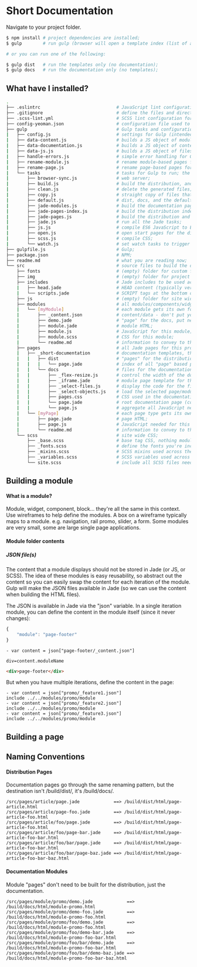 # Short Documentation

Navigate to your project folder.

```bash
$ npm install # project dependencies are installed;
$ gulp        # run gulp (browser will open a template index (list of all pages), and the documentation);

# or you can run one of the following:

$ gulp dist   # run the templates only (no documentation);
$ gulp docs   # run the documentation only (no templates);
```

## What have I installed?

```bash
.
├── .eslintrc                             # JavaScript lint configuration for "gulp-eslint";
├── .gitignore                            # define the files and directories Git should ignore (all generated files are defined in here);
├── .scss-lint.yml                        # SCSS lint configuration for "gulp-scss-lint";
├── config-yeoman.json                    # configuration file used to generate this project (can be deleted);
├── gulp                                  # Gulp tasks and configuration;
|   ├── config.js                         # settings for Gulp (intended to be edited);
|   ├── data-content.js                   # builds a JS object of module JSON content for Jade parsing (dist);
|   ├── data-documentation.js             # builds a JS object of content for Jade documentation parsing (docs);
|   ├── data-js.js                        # builds a JS object of files to parse, and generate for browserify;
|   ├── handle-errors.js                  # simple error handling for Gulp streams;
|   ├── rename-module.js                  # rename module-based pages for the documentation;
|   ├── rename-page.js                    # rename page-based pages for the documentation, and the distribution;
|   └── tasks                             # tasks for Gulp to run; the files above this folder are configuration settings;
|       ├── browser-sync.js               # web server;
|       ├── build.js                      # build the distribution, and the documentation;
|       ├── clean.js                      # delete the generated files;
|       ├── copy.js                       # straight copy of files that don't need to be parsed;
|       ├── default.js                    # dist, docs, and the default (dist and docs) tasks;
|       ├── jade-modules.js               # build the documentation pages for each "module" in the project;
|       ├── jade-pages-index.js           # build the distribution index page (list of all pages in the project);
|       ├── jade-pages.js                 # build the distribution and documentation pages for each "page" in the project;
|       ├── jade.js                       # run all the Jade tasks;
|       ├── js.js                         # compile ES6 JavaScript to ES5 with browserify, factor-bundle, and babelify;
|       ├── open.js                       # open start pages for the distribution and the documentation;
|       ├── scss.js                       # compile CSS;
|       └── watch.js                      # set watch tasks to trigger rebuilding of assets;
├── gulpfile.js                           # Gulp;
├── package.json                          # NPM;
├── readme.md                             # what you are reading now;
└── src                                   # source files to build the distribution, and the documentation;
    ├── fonts                             # (empty) folder for custom fonts;
    ├── img                               # (empty) folder for project images;
    ├── includes                          # Jade includes to be used across the site;
    |   ├── head.jade                     # HEAD content (typically very repetitive for HTML templates);
    |   └── scripts.jade                  # SCRIPT tags at the bottom of every page;
    ├── js                                # (empty) folder for site wide JS files;
    ├── modules                           # all modules/components/widgets for this project;
    |   └── [myModule]                    # each module gets its own folder;
    |       ├── _content.json             # content/data - don't put your content into Jade;
    |       ├── demo.jade                 # "page" for the docs, put necessary wrapper HTML around the module so it'll display properly in the documentation;
    |       ├── module.jade               # module HTML;
    |       ├── module.js                 # JavaScript for this module;
    |       ├── module.scss               # CSS for this module;
    |       └── readme.md                 # information to convey to the next developer about this module;
    ├── pages                             # all Jade pages for this project;
    |   ├── _short-documentation          # documentation templates, these shouldn't need to be altered;
    |   |   ├── dist                      # "pages" for the distribution build;
    |   |   |   └── page.jade             # index of all "page" based pages (not documentation module pages);
    |   |   └── docs                      # files for the documentation build;
    |   |       ├── _flex-resize.js       # control the width of the documentation panels;
    |   |       ├── _iframe.jade          # module page template for the documentation; module demo files are compiled, then inserted into this Jade page;
    |   |       ├── _select-files.js      # display the code for the file selected for the selected object (page/module);
    |   |       ├── _select-objects.js    # load the selected page/module page, and update the file SELECT with the selected object's files;
    |   |       ├── pages.css             # CSS used in the documentation (this is not compiled to anywhere);
    |   |       └── page.jade             # root documentation page (contains all documentation content in a JSON object);
    |   |       └── page.js               # aggregate all JavaScript needed for the documentation app;
    |   └── [myPage]                      # each page type gets its own folder;
    |       ├── page.jade                 # page HTML;
    |       ├── page.js                   # JavaScript needed for this page;
    |       └── readme.md                 # information to convey to the next developer about this page;
    └── scss                              # site wide CSS;
        ├── _base.scss                    # base tag CSS, nothing module specific;
        ├── _fonts.scss                   # define the fonts you're including in /src/fonts;
        ├── _mixins.scss                  # SCSS mixins used across the site;
        ├── _variables.scss               # SCSS variables used across the site (colors, widths, breakpoints, etc.);
        └── site.scss                     # include all SCSS files needed for the site;
```

## Building a module

#### What is a module?

Module, widget, component, block... they're all the same in this context. Use wireframes to help define the modules. A box on a wireframe typically maps to a module. e.g. navigation, rail promo, slider, a form. Some modules are very small, some are large single page applications.

#### Module folder contents

##### JSON file(s)

The content that a module displays should not be stored in Jade (or JS, or SCSS). The idea of these modules is easy reusability, so abstract out the content so you can easily swap the content for each iteration of the module. Gulp will make the JSON files available in Jade (so we can use the content when building the HTML files).

The JSON is available in Jade via the "json" variable. In a single iteration module, you can define the content in the module itself (since it never changes):

```JavaScript
{
    "module": "page-footer"
}
```

```Jade
- var content = json["page-footer/_content.json"]

div=content.moduleName
```

```HTML
<div>page-footer</div>
```

But when you have multiple iterations, define the content in the page:

```Jade
- var content = json["promo/_feature1.json"]
include ../../modules/promo/module
- var content = json["promo/_feature2.json"]
include ../../modules/promo/module
- var content = json["promo/_feature3.json"]
include ../../modules/promo/module
```

## Building a page

## Naming Conventions

#### Distribution Pages

Documentation pages go through the same renaming pattern, but the destination isn't /build/dist/, it's /build/docs/.

```
/src/pages/article/page.jade             ==> /build/dist/html/page-article.html
/src/pages/article/page-foo.jade         ==> /build/dist/html/page-article-foo.html
/src/pages/article/foo/page.jade         ==> /build/dist/html/page-article-foo.html
/src/pages/article/foo/page-bar.jade     ==> /build/dist/html/page-article-foo-bar.html
/src/pages/article/foo/bar/page.jade     ==> /build/dist/html/page-article-foo-bar.html
/src/pages/article/foo/bar/page-baz.jade ==> /build/dist/html/page-article-foo-bar-baz.html
```

#### Documentation Modules

Module "pages" don't need to be built for the distribution, just the documentation.

```
/src/pages/module/promo/demo.jade             ==> /build/docs/html/module-promo.html
/src/pages/module/promo/demo-foo.jade         ==> /build/docs/html/module-promo-foo.html
/src/pages/module/promo/foo/demo.jade         ==> /build/docs/html/module-promo-foo.html
/src/pages/module/promo/foo/demo-bar.jade     ==> /build/docs/html/module-promo-foo-bar.html
/src/pages/module/promo/foo/bar/demo.jade     ==> /build/docs/html/module-promo-foo-bar.html
/src/pages/module/promo/foo/bar/demo-baz.jade ==> /build/docs/html/module-promo-foo-bar-baz.html
```
